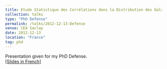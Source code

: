 ```yaml
---
title: Etude Statistique des Corrélations dans la Distribution des Galaxies – Application aux BAO
collection: talks
type: "PhD Defense"
permalink: /talks/2012-12-13-Defense
venue: CEA Saclay
date: 2012-12-13
location: "France"
tag: phd
---
```


Presentation given for my PhD Defense.<br>
[[Slides in French]](/files/2012-12-13-Defense.pdf)<br><br>

